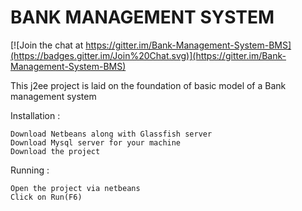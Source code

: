 # BANK MANAGEMENT SYSTEM

[![Join the chat at https://gitter.im/Bank-Management-System-BMS](https://badges.gitter.im/Join%20Chat.svg)](https://gitter.im/Bank-Management-System-BMS)

This j2ee project is laid on the foundation of basic model of a Bank management system 


Installation :

```
Download Netbeans along with Glassfish server
Download Mysql server for your machine
Download the project

```
Running :

```
Open the project via netbeans
Click on Run(F6)
```